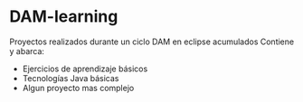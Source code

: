 # DAM-learning

Proyectos realizados durante un ciclo DAM en eclipse acumulados
Contiene y abarca:
- Ejercicios de aprendizaje básicos
- Tecnologías Java básicas
- Algun proyecto mas complejo


